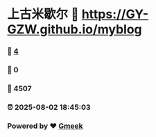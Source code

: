 # 上古米歇尔 :link: https://GY-GZW.github.io/myblog 
### :page_facing_up: [4](https://GY-GZW.github.io/myblog/tag.html) 
### :speech_balloon: 0 
### :hibiscus: 4507 
### :alarm_clock: 2025-08-02 18:45:03 
### Powered by :heart: [Gmeek](https://github.com/Meekdai/Gmeek)

